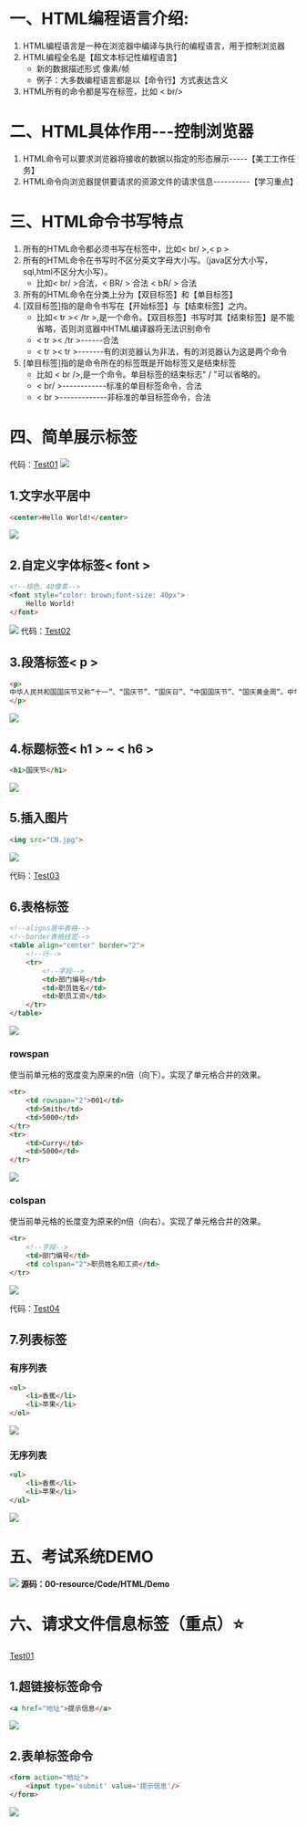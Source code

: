 # 一、HTML编程语言介绍:
1. HTML编程语言是一种在浏览器中编译与执行的编程语言，用于控制浏览器
2. HTML编程全名是【超文本标记性编程语言】
	- 新的数据描述形式  像素/帧
	- 例子：大多数编程语言都是以【命令行】方式表达含义
3. HTML所有的命令都是写在标签，比如 < br/>
# 二、HTML具体作用---控制浏览器
1. HTML命令可以要求浏览器将接收的数据以指定的形态展示-----【美工工作任务】
2. HTML命令向浏览器提供要请求的资源文件的请求信息----------【学习重点】
# 三、HTML命令书写特点
1. 所有的HTML命令都必须书写在标签中，比如< br/ >,< p >
2. 所有的HTML命令在书写时不区分英文字母大小写。（java区分大小写，sql,html不区分大小写）。
	- 比如< br/ >合法，< BR/ > 合法  < bR/ > 合法
3. 所有的HTML命令在分类上分为【双目标签】和【单目标签】
4. [双目标签]指的是命令书写在【开始标签】与【结束标签】之内。
	- 比如< tr >< /tr >,是一个命令。【双目标签】书写时其【结束标签】是不能省略，否则浏览器中HTML编译器将无法识别命令
	- < tr >< /tr >------合法
	- < tr >< tr >-------有的浏览器认为非法，有的浏览器认为这是两个命令
5. [单目标签]指的是命令所在的标签既是开始标签又是结束标签
	- 比如 < br />,是一个命令。单目标签的结束标志" / "可以省略的。
	- < br/ >------------标准的单目标签命令，合法
	- < br >-------------非标准的单目标签命令，合法
# 四、简单展示标签
代码：[Test01](00-resource/Code/HTML/标签命令/web/Test01.html)
![](00-resource/assets/JavaWeb/Pasted%20image%2020220706154907.png)
## 1.文字水平居中
```html
<center>Hello World!</center>
```
![](00-resource/assets/JavaWeb/Pasted%20image%2020220706155344.png)
## 2.自定义字体标签< font >
```html
<!--棕色、40像素-->
<font style="color: brown;font-size: 40px">  
    Hello World!  
</font>
```
![](00-resource/assets/JavaWeb/Pasted%20image%2020220706155809.png)
代码：[Test02](00-resource/Code/HTML/标签命令/web/Test02.html)
## 3.段落标签< p >
```html
<p>  
中华人民共和国国庆节又称“十一”、“国庆节”、“国庆日”、“中国国庆节”、“国庆黄金周”。中华人民共和国中央人民政府宣布自1949年起，以每年的10月1日，即中华人民共和国宣告成立的日子，即国庆日。  
</p>
```
![](00-resource/assets/JavaWeb/Pasted%20image%2020220706161003.png)
## 4.标题标签< h1 > ~ < h6 >
```html
<h1>国庆节</h1>
```
![](00-resource/assets/JavaWeb/Pasted%20image%2020220706161236.png)
## 5.插入图片
```html
<img src="CN.jpg">
```
![](00-resource/assets/JavaWeb/Pasted%20image%2020220706161715.png)

代码：[Test03](00-resource/Code/HTML/标签命令/web/Test03.html)
## 6.表格标签
```html
<!--aligns居中表格-->
<!--border表格线宽-->
<table align="center" border="2">  
    <!--行-->  
    <tr>  
        <!--字段-->  
        <td>部门编号</td>  
        <td>职员姓名</td>  
        <td>职员工资</td>  
    </tr>  
</table>
```
![](00-resource/assets/JavaWeb/Pasted%20image%2020220706163457.png)
### rowspan
使当前单元格的宽度变为原来的n倍（向下）。实现了单元格合并的效果。
```html
<tr>  
    <td rowspan="2">001</td>  
    <td>Smith</td>  
    <td>5000</td>  
</tr>  
<tr>  
    <td>Curry</td>  
    <td>5000</td>  
</tr>
```
![](00-resource/assets/JavaWeb/Pasted%20image%2020220706163548.png)
### colspan
使当前单元格的长度变为原来的n倍（向右）。实现了单元格合并的效果。
```html
<tr>  
    <!--字段-->  
    <td>部门编号</td>  
    <td colspan="2">职员姓名和工资</td>  
</tr>
```
![](00-resource/assets/JavaWeb/Pasted%20image%2020220706164017.png)

代码：[Test04](00-resource/Code/HTML/标签命令/web/Test04.html)
## 7.列表标签
### 有序列表
```html
<ol>  
    <li>香蕉</li>  
    <li>苹果</li>  
</ol>
```
![](00-resource/assets/JavaWeb/Pasted%20image%2020220706164342.png)
### 无序列表
```html 
<ul>  
    <li>香蕉</li>  
    <li>苹果</li>  
</ul>
```
![](00-resource/assets/JavaWeb/Pasted%20image%2020220706164432.png)

# 五、考试系统DEMO
![](00-resource/assets/JavaWeb/Pasted%20image%2020220706184339.png)
**源码：00-resource/Code/HTML/Demo**
# 六、请求文件信息标签（重点）⭐
[Test01](00-resource/Code/HTML/请求文件信息/web/Test01.html)
## 1.超链接标签命令
```html
<a href="地址">提示信息</a>
```
![](00-resource/assets/JavaWeb/Pasted%20image%2020220706190918.png)
## 2.表单标签命令
```html
<form action="地址">
	<input type='submit' value='提示信息'/>
</form>
```
![](00-resource/assets/Pasted%20image%2020220706191139.png)
